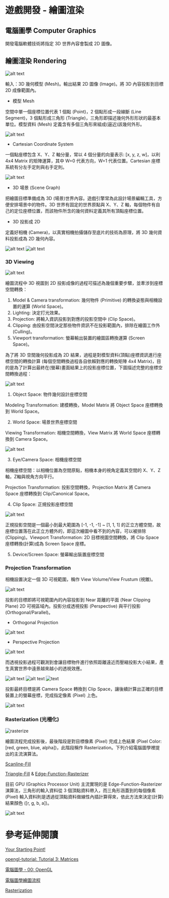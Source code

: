 # 遊戲開發 - 繪圖渲染
## 電腦圖學 Computer Graphics
開發電腦軟體技術將指定 3D 世界內容會製成 2D 圖像。

## 繪圖渲染 Rendering
![alt text](images/graphics_rendering.png)

輸入：3D 幾何模型 (Mesh)。輸出結果 2D 圖像 (Image)。將 3D 內容投影到目標 2D 成像範圍內。

* 模型 Mesh

空間中單一個座標位置代表 1 個點 (Point)，2 個點形成一段線斷 (Line Segment)，3 個點形成三角形 (Triangle)，三角形即描述幾何外形形狀的最基本單位。模型資料 (Mesh) 定義含有多個三角形來組成(逼近)該幾何外形。

![alt text](images/point_line_triangle_mesh.png)

* Cartesian Coordinate System

一個點座標包含 X、Y、Z 軸分量，常以 4 個分量的向量表示: [x, y, z, w]，以利 4x4 Matrix 的矩陣運算，其中 W=0 代表方向，W=1 代表位置。Cartesian 座標系統有分左手定則與右手定則。

![alt text](images/lefthand_righthand.png)

* 3D 場景 (Scene Graph)

把繪圖目標準備成為 3D (場景)世界內容。遊戲引擎常為此設計場景編輯工具，方便安排場景中的物件。3D 世界有固定的世界原點與 X、Y、Z 軸，每個物件有自己的定位座標位置，而該物件所含的幾何資料定義其所有頂點座標位置。

* 3D 投影成 2D

定義好相機 (Camera)，以真實相機拍攝儲存至底片的技術為原理，將 3D 幾何資料投影成為 2D 幾何內容。

![alt text](images/graphics_camera_render.png)
![alt text](images/graphics_camera_projection.png)

### 3D Viewing
![alt text](images/render_3dviewing.png)

繪圖流程中 3D 視圖到 2D 投影成像的過程可描述為幾個重要步驟，並牽涉到座標空間轉換：
1. Model & Camera transformation: 幾何物件 (Primitive) 的轉換姿態與相機設置的運算 (World Space)。
2. Lighting: 決定打光效果。
3. Projection: 將輸入資訊投影到對應的投影空間中 (Clip Space)。
4. Clipping: 由投影空間決定那些物件資訊不在投影範圍內，排除在繪圖工作外 (Culling)。
5. Viewport transformation: 螢幕輸出裝置的繪圖區轉換運算 (Screen Space)。

為了將 3D 空間幾何投影成為 2D 結果，過程是對模型資料(頂點)座標資訊進行座標空間的轉換計算 (每個空間轉換過程各自依賴對應的轉換矩陣 4x4 Matrix)，目的是為了計算出最終在(螢幕)畫面結果上的投影座標位置，下圖描述完整的座標空間轉換過程：

![alt text](images/render_coord_transformation.png)

1. Object Space: 物件幾何設計座標空間

Modeling Transformation: 建模轉換，Model Matrix 將 Object Space 座標轉換到 World Space。

2. World Space: 場景世界座標空間

Viewing Transformation: 相機空間轉換，View Matrix 將 World Space 座標轉換到 Camera Space。

![alt text](images/cameraspace.png)

3. Eye/Camera Space: 相機座標空間

相機座標空間：以相機位置為空間原點，相機本身的視角定義其空間的 X、Y、Z 軸，Z軸與視角方向平行。

Projection Transformation: 投影空間轉換，Projection Matrix 將 Camera Space 座標轉換到 Clip/Canonical Space。

4. Clip Space: 正規投影座標空間

![alt text](images/canonicalspace.png)

正規投影空間是一個最小到最大範圍為 [-1, -1, -1] ~ [1, 1, 1] 的正立方體空間，故座標位置落在此正立方體外的，即這次繪圖中看不到的內容，可以被排除 (Clipping)。Viewport Transformation: 2D 目標視圖空間轉換，將 Clip Space 座標轉換(計算)成為 Screen Space 座標。

5. Device/Screen Space: 螢幕輸出裝置座標空間

### Projection Transformation
相機設置決定一個 3D 可視範圍，稱作 View Volume/View Frustum (視錐)。

![alt text](images/viewfrustum.png)

投影的目標即將可視範圍內的內容投影到 Near 距離的平面 (Near Clipping Plane) 2D 可視區域內。投影分成透視投影 (Perspective) 與平行投影 (Orthogonal/Parallel)。

* Orthogonal Projection

![alt text](images/projection_orthogonal.png)

* Perspective Projection

![alt text](images/projection_perspective.png)


而透視投影過程可觀測到會讓目標物件進行依照距離遠近而壓縮投影大小結果，產生真實世界中遠景越來越小的透視效應。

![alt text](images/render_project_perspective0.png)
![alt text](images/render_project_perspective1.png)
![text](images/projection_transformation.png)

投影最終目標是將 Camera Space 轉換到 Clip Space，讓後續計算出正確的目標裝置上的螢幕座標，完成指定像素 (Pixel) 上色。

![alt text](images/render_projected_viewport.png)

### Rasterization (光柵化)
![rasterize](images/rasterization.gif)

繪圖流程完成投影後，最後階段是對目標像素 (Pixel) 完成上色結果 (Pixel Color: [red, green, blue, alpha])，此階段稱作 Rasterization。下列介紹電腦圖學裡提出的主流演算法。

[Scanline-Fill](https://www.cs.uic.edu/~jbell/CourseNotes/ComputerGraphics/PolygonFilling.html)

[Triangle-Fill](https://www.sunshine2k.de/coding/java/TriangleRasterization/TriangleRasterization.html) & [Edge-Function-Rasterizer](https://www.scratchapixel.com/lessons/3d-basic-rendering/rasterization-practical-implementation/rasterization-stage.html)

目前 GPU (Graphics Processor Unit) 主流實現的是 Edge-Function-Rasterizer 演算法，三角形的輸入資料從 3 個頂點資料帶入，而三角形涵蓋到的每個像素 (Pixel) 輸入資料則是透過從頂點資料做線性內插計算得來，依此方法來決定(計算)結果顏色 ([r, g, b, a])。

![alt text](images/raster_trianglefill.png)

# 參考延伸閱讀

[Your Starting Point!](https://www.scratchapixel.com/lessons/3d-basic-rendering/get-started/gentle-introduction-to-computer-graphics-programming.html)

[opengl-tutorial: Tutorial 3: Matrices](https://www.opengl-tutorial.org/beginners-tutorials/tutorial-3-matrices/)

[電腦圖學 - 00: OpenGL](https://medium.com/maochinn/%E9%9B%BB%E8%85%A6%E5%9C%96%E5%AD%B800-opengl-fa7105f59ecd)

[電腦圖學繪圖流程](https://www.slideshare.net/slideshow/20170621-77540223/77540223)

[Rasterization](https://www.scratchapixel.com/lessons/3d-basic-rendering/rasterization-practical-implementation/overview-rasterization-algorithm.html)